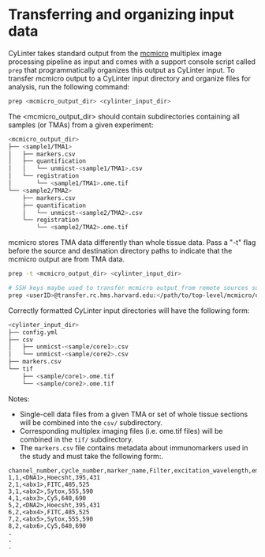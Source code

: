 # Transferring and organizing input data
CyLinter takes standard output from the [mcmicro](https://github.com/labsyspharm/mcmicro) multiplex image processing pipeline as input and comes with a support console script called `prep` that programmatically organizes this output as CyLinter input. To transfer mcmicro output to a CyLinter input directory and organize files for analysis, run the following command:

``` bash
prep <mcmicro_output_dir> <cylinter_input_dir>
```

The <mcmicro_output_dir> should contain subdirectories containing all samples (or TMAs) from a given experiment:

``` bash
<mcmicro_output_dir>
├── <sample1/TMA1>
│   ├── markers.csv
│   ├── quantification
│   │   └── unmicst-<sample1/TMA1>.csv
│   └── registration
│       └── <sample1/TMA1>.ome.tif
└── <sample2/TMA2>
    ├── markers.csv
    ├── quantification
    │   └── unmicst-<sample2/TMA2>.csv
    └── registration
        └── <sample2/TMA2>.ome.tif
```

mcmicro stores TMA data differently than whole tissue data. Pass a "-t" flag before the source and destination directory paths to indicate that the mcmicro output are from TMA data.

``` bash
prep -t <mcmicro_output_dir> <cylinter_input_dir>
```

``` bash
# SSH keys maybe used to transfer mcmicro output from remote sources such as HMS's o2 compute cluster.
prep <userID>@transfer.rc.hms.harvard.edu:</path/to/top-level/mcmicro/output <cylinter_input_dir>
```

Correctly formatted CyLinter input directories will have the following form:

``` bash
<cylinter_input_dir>
├── config.yml
├── csv
│   ├── unmicst-<sample/core1>.csv
│   └── unmicst-<sample/core2>.csv
├── markers.csv
└── tif
    ├── <sample/core1>.ome.tif
    └── <sample/core2>.ome.tif
```

Notes:

* Single-cell data files from a given TMA or set of whole tissue sections will be combined into the `csv/` subdirectory.
* Corresponding multiplex imaging files (i.e. ome.tif files) will be combined in the `tif/` subdirectory.
* The `markers.csv` file contains metadata about immunomarkers used in the study and must take the following form:.

```
channel_number,cycle_number,marker_name,Filter,excitation_wavelength,emission_wavelength
1,1,<DNA1>,Hoecsht,395,431
2,1,<abx1>,FITC,485,525
3,1,<abx2>,Sytox,555,590
4,1,<abx3>,Cy5,640,690
5,2,<DNA2>,Hoecsht,395,431
6,2,<abx4>,FITC,485,525
7,2,<abx5>,Sytox,555,590
8,2,<abx6>,Cy5,640,690
.
.
.
```
